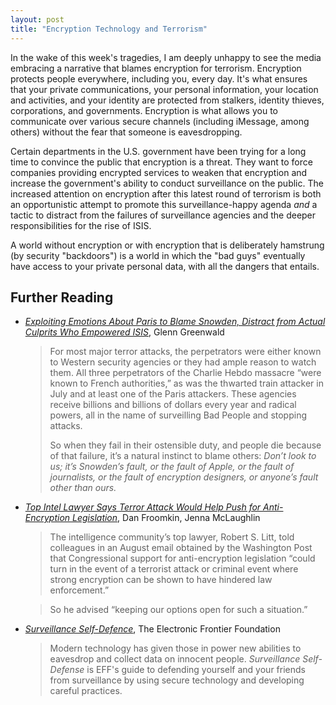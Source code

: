 ```yaml
---
layout: post
title: "Encryption Technology and Terrorism"
---
```


In the wake of this week's tragedies, I am deeply unhappy to see the media embracing a narrative that blames encryption for terrorism. Encryption protects people everywhere, including you, every day. It's what ensures that your private communications, your personal information, your location and activities, and your identity are protected from stalkers, identity thieves, corporations, and governments. Encryption is what allows you to communicate over various secure channels (including iMessage, among others) without the fear that someone is eavesdropping.

Certain departments in the U.S. government have been trying for a long time to convince the public that encryption is a threat. They want to force companies providing encrypted services to weaken that encryption and increase the government's ability to conduct surveillance on the public. The increased attention on encryption after this latest round of terrorism is both an opportunistic attempt to promote this surveillance-happy agenda _and_ a tactic to distract from the failures of surveillance agencies and the deeper responsibilities for the rise of ISIS.

A world without encryption or with encryption that is deliberately hamstrung (by security "backdoors") is a world in which the "bad guys" eventually have access to your private personal data, with all the dangers that entails.

## Further Reading

* [*Exploiting Emotions About Paris to Blame Snowden, Distract from Actual Culprits Who Empowered ISIS*](https://theintercept.com/2015/11/15/exploiting-emotions-about-paris-to-blame-snowden-distract-from-actual-culprits-who-empowered-isis/), Glenn Greenwald

  > For most major terror attacks, the perpetrators were either known to Western security agencies or they had ample reason to watch them. All three perpetrators of the Charlie Hebdo massacre “were known to French authorities,” as was the thwarted train attacker in July and at least one of the Paris attackers. These agencies receive billions and billions of dollars every year and radical powers, all in the name of surveilling Bad People and stopping attacks.
  >
  > So when they fail in their ostensible duty, and people die because of that failure, it’s a natural instinct to blame others: *Don’t look to us; it’s Snowden’s fault, or the fault of Apple, or the fault of journalists, or the fault of encryption designers, or anyone’s fault other than ours.*

* [*Top Intel Lawyer Says Terror Attack Would Help Push for Anti-Encryption Legislation*](https://theintercept.com/2015/09/16/top-intel-lawyer-pushing-anti-encryption-legislation-says-terror-attack-help/), Dan Froomkin, Jenna McLaughlin

  > The intelligence community’s top lawyer, Robert S. Litt, told colleagues in an August email obtained by the Washington Post that Congressional support for anti-encryption legislation “could turn in the event of a terrorist attack or criminal event where strong encryption can be shown to have hindered law enforcement.”

  > So he advised “keeping our options open for such a situation.”

* [*Surveillance Self-Defence*](https://ssd.eff.org/en), The Electronic Frontier Foundation

  > Modern technology has given those in power new abilities to eavesdrop and collect data on innocent people. *Surveillance Self-Defense* is EFF's guide to defending yourself and your friends from surveillance by using secure technology and developing careful practices.
